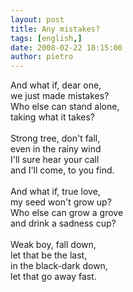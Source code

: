 ```yaml
---
layout: post
title: Any mistakes?
tags: [english,]
date: 2008-02-22 18:15:00
author: pietro
---
```

And what if, dear one,<br/>we just made mistakes?<br/>Who else can stand alone,<br/>taking what it takes?<br/><br/>Strong tree, don't fall,<br/>even in the rainy wind<br/>I'll sure hear your call<br/>and I'll come, to you find.<br/><br/>And what if, true love,<br/>my seed won't grow up?<br/>Who else can grow a grove<br/>and drink a sadness cup?<br/><br/>Weak boy, fall down,<br/>let that be the last,<br/>in the black-dark down,<br/>let that go away fast.

